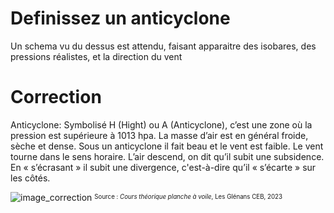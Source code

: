 ﻿# Definissez un anticyclone
  Un schema vu du dessus est attendu, faisant apparaitre des isobares, des pressions réalistes, et la direction du vent

# Correction

Anticyclone: Symbolisé H (Hight) ou A (Anticyclone), c’est une zone où la pression est supérieure à 1013 hpa. La masse d’air est en général froide, sèche et dense. Sous un anticyclone il fait beau et le vent est faible.
Le vent tourne dans le sens horaire. L’air descend, on dit qu’il subit une subsidence. En « s’écrasant » il subit une divergence, c'est-à-dire qu’il « s’écarte » sur les côtés.

![image_correction](./images/anticyclone_haut.png)
<sup><sub>Source : *Cours théorique planche à voile*, Les Glénans CEB, 2023 </sub></sup>